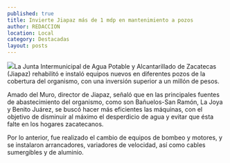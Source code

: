 ```yaml
---
published: true
title: Invierte Jiapaz más de 1 mdp en mantenimiento a pozos
author: REDACCION
location: Local
category: Destacadas
layout: posts
---
```


![](http://i.imgur.com/U78w20hm.jpg)La Junta Intermunicipal de Agua Potable y Alcantarillado de Zacatecas (Jiapaz) rehabilitó e instaló equipos nuevos en diferentes pozos de la cobertura del organismo, con una inversión superior a un millón de pesos.

Amado del Muro, director de Jiapaz, señaló que en las principales fuentes de abastecimiento del organismo, como son Bañuelos-San Ramón, La Joya y Benito Juárez, se buscó hacer más eficientes las máquinas, con el objetivo de disminuir al máximo el desperdicio de agua y evitar que ésta falte en los hogares zacatecanos.

Por lo anterior, fue realizado el cambio de equipos de bombeo y motores, y se instalaron arrancadores, variadores de velocidad, así como cables sumergibles y de aluminio.
